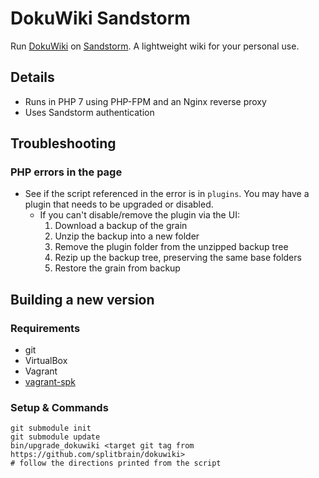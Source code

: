 # DokuWiki Sandstorm

Run [DokuWiki](https://www.dokuwiki.org/dokuwiki) on [Sandstorm](https://sandstorm.io/).
A lightweight wiki for your personal use.

## Details

* Runs in PHP 7 using PHP-FPM and an Nginx reverse proxy
* Uses Sandstorm authentication

## Troubleshooting

### PHP errors in the page

* See if the script referenced in the error is in `plugins`. You may have a
  plugin that needs to be upgraded or disabled.
  * If you can't disable/remove the plugin via the UI:
    1. Download a backup of the grain
    2. Unzip the backup into a new folder
    3. Remove the plugin folder from the unzipped backup tree
    4. Rezip up the backup tree, preserving the same base folders
    5. Restore the grain from backup

## Building a new version

### Requirements

* git
* VirtualBox
* Vagrant
* [vagrant-spk](https://docs.sandstorm.io/en/latest/vagrant-spk/installation/)

### Setup & Commands

```
git submodule init
git submodule update
bin/upgrade_dokuwiki <target git tag from https://github.com/splitbrain/dokuwiki>
# follow the directions printed from the script
```
